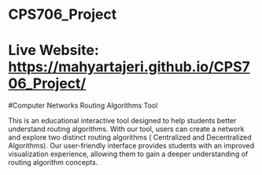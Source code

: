# CPS706_Project
# Live Website: https://mahyartajeri.github.io/CPS706_Project/

#Computer Networks Routing Algorithms Tool

This is an educational interactive tool designed to help students better understand routing algorithms. 
With our tool, users can create a network and explore two distinct routing algorithms ( Centralized and Decentralized Algorithms). 
Our user-friendly interface provides students with an improved visualization experience, allowing them to gain a deeper understanding of routing algorithm concepts.
